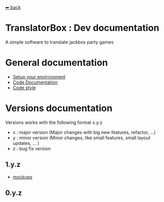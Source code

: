 [⬅ back](../README.md)

# TranslatorBox : Dev documentation
A simple software to translate jackbox party games

# General documentation

* [Setup your envirronment](./general/pages/Setup_your_environment.md)
* [Code Documentation](./general/pages/code_documentation.md)
* [Code style](./general/pages/norm.md)

# Versions documentation

Versions works with the following format x.y.z
* x : major version (Major changes with big new features, refactor, ...)
* y : minor version (Minor changes, like small features, small layout updates, ... )
* z : bug fix version


## 1.y.z

  * [mockups](versions/1/pages/mockups.md)

## 0.y.z